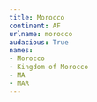 ```yaml
---
title: Morocco
continent: AF
urlname: morocco
audacious: True
names:
- Morocco
- Kingdom of Morocco
- MA
- MAR
---
```


